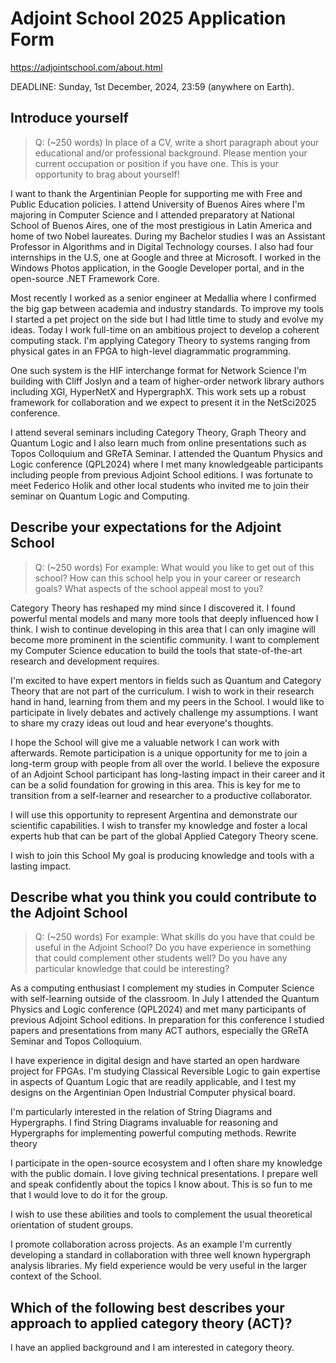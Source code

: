 # Adjoint School 2025 Application Form

https://adjointschool.com/about.html

DEADLINE: Sunday, 1st December, 2024, 23:59 (anywhere on Earth).

## Introduce yourself

> Q: (~250 words) In place of a CV, write a short paragraph about your educational and/or professional background. Please mention your current occupation or position if you have one. This is your opportunity to brag about yourself!

I want to thank the Argentinian People for supporting me with Free and Public Education policies. I attend University of Buenos Aires where I'm majoring in Computer Science and I attended preparatory at National School of Buenos Aires, one of the most prestigious in Latin America and home of two Nobel laureates. During my Bachelor studies I was an Assistant Professor in Algorithms and in Digital Technology courses. I also had four internships in the U.S, one at Google and three at Microsoft. I worked in the Windows Photos application, in the Google Developer portal, and in the open-source .NET Framework Core.

Most recently I worked as a senior engineer at Medallia where I confirmed the big gap between academia and industry standards. To improve my tools I started a pet project on the side but I had little time to study and evolve my ideas. Today I work full-time on an ambitious project to develop a coherent computing stack. I'm applying Category Theory to systems ranging from physical gates in an FPGA to high-level diagrammatic programming.

One such system is the HIF interchange format for Network Science I'm building with Cliff Joslyn and a team of higher-order network library authors including XGI, HyperNetX and HypergraphX. This work sets up a robust framework for collaboration and we expect to present it in the NetSci2025 conference.

I attend several seminars including Category Theory, Graph Theory and Quantum Logic and I also learn much from online presentations such as Topos Colloquium and GReTA Seminar. I attended the Quantum Physics and Logic conference (QPL2024) where I met many knowledgeable participants including people from previous Adjoint School editions. I was fortunate to meet Federico Holik and other local students who invited me to join their seminar on Quantum Logic and Computing.

## Describe your expectations for the Adjoint School

> Q: (~250 words) For example: What would you like to get out of this school? How can this school help you in your career or research goals? What aspects of the school appeal most to you?

Category Theory has reshaped my mind since I discovered it. I found powerful mental models and many more tools that deeply influenced how I think. I wish to continue developing in this area that I can only imagine will become more prominent in the scientific community. I want to complement my Computer Science education to build the tools that state-of-the-art research and development requires.

I'm excited to have expert mentors in fields such as Quantum and Category Theory that are not part of the curriculum. I wish to work in their research hand in hand, learning from them and my peers in the School. I would like to participate in lively debates and actively challenge my assumptions. I want to share my crazy ideas out loud and hear everyone's thoughts.

I hope the School will give me a valuable network I can work with afterwards. Remote participation is a unique opportunity for me to join a long-term group with people from all over the world. I believe the exposure of an Adjoint School participant has long-lasting impact in their career and it can be a solid foundation for growing in this area. This is key for me to transition from a self-learner and researcher to a productive collaborator.

I will use this opportunity to represent Argentina and demonstrate our scientific capabilities. I wish to transfer my knowledge and foster a local experts hub that can be part of the global Applied Category Theory scene.

I wish to join this School My goal is producing knowledge and tools with a lasting impact.

## Describe what you think you could contribute to the Adjoint School

> Q: (~250 words) For example: What skills do you have that could be useful in the Adjoint School? Do you have experience in something that could complement other students well? Do you have any particular knowledge that could be interesting?

As a computing enthusiast I complement my studies in Computer Science with self-learning outside of the classroom. In July I attended the Quantum Physics and Logic conference (QPL2024) and met many participants of previous Adjoint School editions. In preparation for this conference I studied papers and presentations from many ACT authors, especially the GReTA Seminar and Topos Colloquium.

I have experience in digital design and have started an open hardware project for FPGAs. I'm studying Classical Reversible Logic to gain expertise in aspects of Quantum Logic that are readily applicable, and I test my designs on the Argentinian Open Industrial Computer physical board.

I'm particularly interested in the relation of String Diagrams and Hypergraphs. I find String Diagrams invaluable for reasoning and Hypergraphs for implementing powerful computing methods. Rewrite theory 

I participate in the open-source ecosystem and I often share my knowledge with the public domain. I love giving technical presentations. I prepare well and speak confidently about the topics I know about. This is so fun to me that I would love to do it for the group.

I wish to use these abilities and tools to complement the usual theoretical orientation of student groups.

I promote collaboration across projects. As an example I'm currently developing a standard in collaboration with three well known hypergraph analysis libraries. My field experience would be very useful in the larger context of the School.

## Which of the following best describes your approach to applied category theory (ACT)?
I have an applied background and I am interested in category theory.
